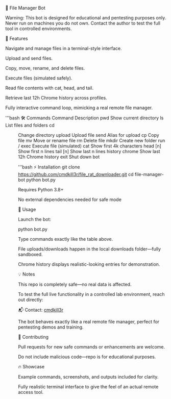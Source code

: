 📂 File Manager Bot

Warning: This bot is designed for educational and pentesting purposes only. Never run on machines you do not own. Contact the author to test the full tool in controlled environments.

🚀 Features

Navigate and manage files in a terminal-style interface.

Upload and send files.

Copy, move, rename, and delete files.

Execute files (simulated safely).

Read file contents with cat, head, and tail.

Retrieve last 12h Chrome history across profiles.

Fully interactive command loop, mimicking a real remote file manager.

'''bash
🛠 Commands
Command	Description
pwd	Show current directory
ls	List files and folders
cd <dir>	Change directory
upload <file>	Upload file
send <file>	Alias for upload
cp <src> <dst>	Copy file
mv <src> <dst>	Move or rename file
rm <file>	Delete file
mkdir <folder>	Create new folder
run <file> / exec <file>	Execute file (simulated)
cat <file>	Show first 4k characters
head <file> [n]	Show first n lines
tail <file> [n]	Show last n lines
history chrome	Show last 12h Chrome history
exit	Shut down bot

'''bash
⚡ Installation
git clone https://github.com/cmdkill3r/file_rat_downloader.git
cd file-manager-bot
python bot.py


Requires Python 3.8+

No external dependencies needed for safe mode

🎯 Usage

Launch the bot:

python bot.py


Type commands exactly like the table above.

File uploads/downloads happen in the local downloads folder—fully sandboxed.

Chrome history displays realistic-looking entries for demonstration.

💡 Notes

This repo is completely safe—no real data is affected.

To test the full live functionality in a controlled lab environment, reach out directly:

📬 Contact: [cmdkill3r](https://github.com/cmdkill3r)

The bot behaves exactly like a real remote file manager, perfect for pentesting demos and training.

🤝 Contributing

Pull requests for new safe commands or enhancements are welcome.

Do not include malicious code—repo is for educational purposes.

🔥 Showcase

Example commands, screenshots, and outputs included for clarity.

Fully realistic terminal interface to give the feel of an actual remote access tool.
